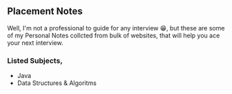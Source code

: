 ## Placement Notes  
Well, I'm not a professional to guide for any interview 😁, but these are some of my Personal Notes collcted from bulk of websites, that will help you ace your next interview. 
### Listed Subjects,
- Java
- Data Structures & Algoritms
